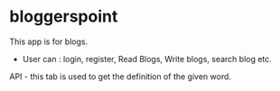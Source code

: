 # bloggerspoint

This app is for blogs.
  - User can : login, register, Read Blogs, Write blogs, search blog etc.
  
API - this tab is used to get the definition of the given word.

